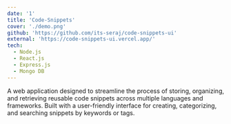 ```yaml
---
date: '1'
title: 'Code-Snippets'
cover: './demo.png'
github: 'https://github.com/its-seraj/code-snippets-ui'
external: 'https://code-snippets-ui.vercel.app/'
tech:
  - Node.js
  - React.js
  - Express.js
  - Mongo DB
---
```


A web application designed to streamline the process of storing, organizing, and retrieving reusable code snippets across
multiple languages and frameworks. Built with a user-friendly interface for creating, categorizing, and searching snippets
by keywords or tags.